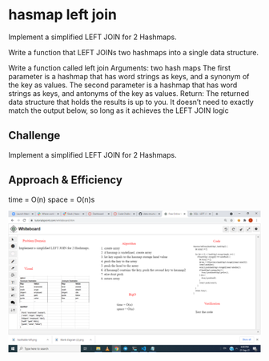 # hasmap left join
Implement a simplified LEFT JOIN for 2 Hashmaps.



Write a function that LEFT JOINs two hashmaps into a single data structure.

Write a function called left join
Arguments: two hash maps
The first parameter is a hashmap that has word strings as keys, and a synonym of the key as values.
The second parameter is a hashmap that has word strings as keys, and antonyms of the key as values.
Return: The returned data structure that holds the results is up to you. It doesn’t need to exactly match the output below, so long as it achieves the LEFT JOIN logic



## Challenge
Implement a simplified LEFT JOIN for 2 Hashmaps.


## Approach & Efficiency
time = O(n)
space = O(n)s

![whiteboard-hash.png](whiteboard-hash.png)